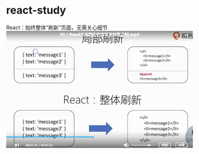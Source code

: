 # react-study   


React：始终整体“刷新”页面，无需关心细节    
![React](https://github.com/luobixia/react-study/blob/master/images/react_describe.png)